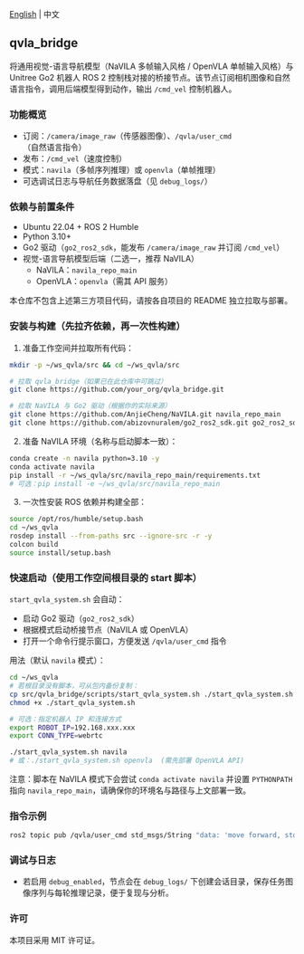 [English](README.md) | 中文

## qvla_bridge

将通用视觉-语言导航模型（NaVILA 多帧输入风格 / OpenVLA 单帧输入风格）与 Unitree Go2 机器人 ROS 2 控制栈对接的桥接节点。该节点订阅相机图像和自然语言指令，调用后端模型得到动作，输出 `/cmd_vel` 控制机器人。

### 功能概览
- 订阅：`/camera/image_raw`（传感器图像）、`/qvla/user_cmd`（自然语言指令）
- 发布：`/cmd_vel`（速度控制）
- 模式：`navila`（多帧序列推理）或 `openvla`（单帧推理）
- 可选调试日志与导航任务数据落盘（见 `debug_logs/`）

### 依赖与前置条件
- Ubuntu 22.04 + ROS 2 Humble
- Python 3.10+
- Go2 驱动（`go2_ros2_sdk`，能发布 `/camera/image_raw` 并订阅 `/cmd_vel`）
- 视觉-语言导航模型后端（二选一，推荐 NaVILA）
  - NaVILA：`navila_repo_main`
  - OpenVLA：`openvla`（需其 API 服务）

本仓库不包含上述第三方项目代码，请按各自项目的 README 独立拉取与部署。

### 安装与构建（先拉齐依赖，再一次性构建）
1) 准备工作空间并拉取所有代码：
```bash
mkdir -p ~/ws_qvla/src && cd ~/ws_qvla/src

# 拉取 qvla_bridge（如果已在此仓库中可跳过）
git clone https://github.com/your_org/qvla_bridge.git

# 拉取 NaVILA 与 Go2 驱动（根据你的实际来源）
git clone https://github.com/AnjieCheng/NaVILA.git navila_repo_main
git clone https://github.com/abizovnuralem/go2_ros2_sdk.git go2_ros2_sdk
```

2) 准备 NaVILA 环境（名称与启动脚本一致）：
```bash
conda create -n navila python=3.10 -y
conda activate navila
pip install -r ~/ws_qvla/src/navila_repo_main/requirements.txt
# 可选：pip install -e ~/ws_qvla/src/navila_repo_main
```

3) 一次性安装 ROS 依赖并构建全部：
```bash
source /opt/ros/humble/setup.bash
cd ~/ws_qvla
rosdep install --from-paths src --ignore-src -r -y
colcon build
source install/setup.bash
```

### 快速启动（使用工作空间根目录的 start 脚本）
`start_qvla_system.sh` 会自动：
- 启动 Go2 驱动（`go2_ros2_sdk`）
- 根据模式启动桥接节点（NaVILA 或 OpenVLA）
- 打开一个命令行提示窗口，方便发送 `/qvla/user_cmd` 指令

用法（默认 `navila` 模式）：
```bash
cd ~/ws_qvla
# 若根目录没有脚本，可从包内备份复制：
cp src/qvla_bridge/scripts/start_qvla_system.sh ./start_qvla_system.sh
chmod +x ./start_qvla_system.sh

# 可选：指定机器人 IP 和连接方式
export ROBOT_IP=192.168.xxx.xxx
export CONN_TYPE=webrtc

./start_qvla_system.sh navila
# 或：./start_qvla_system.sh openvla  (需先部署 OpenVLA API)
```
注意：脚本在 NaVILA 模式下会尝试 `conda activate navila` 并设置 `PYTHONPATH` 指向 `navila_repo_main`，请确保你的环境名与路径与上文部署一致。

### 指令示例
```bash
ros2 topic pub /qvla/user_cmd std_msgs/String "data: 'move forward, stop in front of the wall'" --once
```

### 调试与日志
- 若启用 `debug_enabled`，节点会在 `debug_logs/` 下创建会话目录，保存任务图像序列与每轮推理记录，便于复现与分析。

### 许可
本项目采用 MIT 许可证。


